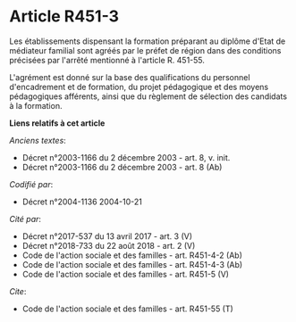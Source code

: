 # Article R451-3

Les établissements dispensant la formation préparant au diplôme d'Etat de médiateur familial sont agréés par le préfet de
région dans des conditions précisées par l'arrêté mentionné à l'article R. 451-55.

L'agrément est donné sur la base des qualifications du personnel d'encadrement et de formation, du projet pédagogique et des
moyens pédagogiques afférents, ainsi que du règlement de sélection des candidats à la formation.

**Liens relatifs à cet article**

_Anciens textes_:

  - Décret n°2003-1166 du 2 décembre 2003 - art. 8, v. init.
  - Décret n°2003-1166 du 2 décembre 2003 - art. 8 (Ab)

_Codifié par_:

  - Décret n°2004-1136 2004-10-21

_Cité par_:

  - Décret n°2017-537 du 13 avril 2017 - art. 3 (V)
  - Décret n°2018-733 du 22 août 2018 - art. 2 (V)
  - Code de l'action sociale et des familles - art. R451-4-2 (Ab)
  - Code de l'action sociale et des familles - art. R451-4-3 (Ab)
  - Code de l'action sociale et des familles - art. R451-5 (V)

_Cite_:

  - Code de l'action sociale et des familles - art. R451-55 (T)

